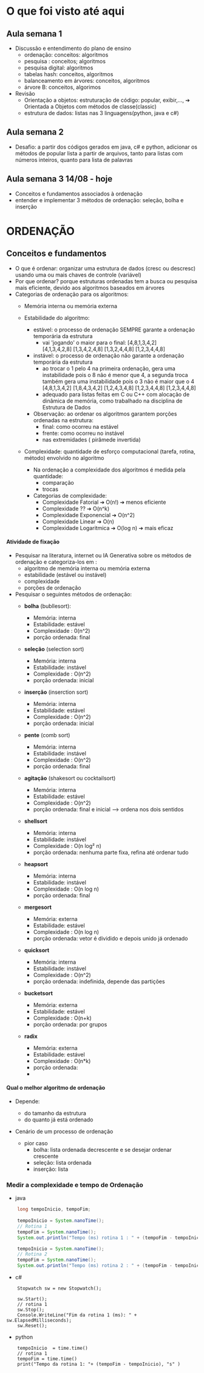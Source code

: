 # O que foi visto até aqui 
## Aula semana 1
- Discussão e entendimento do plano de ensino
    - ordenação: conceitos: algoritmos
    - pesquisa : conceitos; algoritmos
    - pesquisa digital: algoritmos
    - tabelas hash: conceitos, algoritmos
    - balanceamento em árvores: conceitos, algoritmos
    - árvore B: conceitos, algorimos
- Revisão
    - Orientação a objetos: estruturação de código: popular, exibir,..., ➔ Orientada a Objetos com métodos de classe(classic)
    - estrutura de dados: listas nas 3 linguagens(python, java e c#)

## Aula semana 2 
- Desafio: a partir dos códigos gerados em java, c# e python, adicionar os métodos de popular lista a partir de arquivos, tanto para listas com números inteiros, quanto para lista de palavras

## Aula semana 3 14/08 - hoje 
- Conceitos e fundamentos associados à ordenação
- entender e implementar 3 métodos de ordenação: seleção, bolha e inserção
# ORDENAÇÃO
## Conceitos e fundamentos
- O que é ordenar: organizar uma estrutura de dados (cresc ou descresc) usando uma ou mais chaves de controle (variável)
- Por que ordenar? porque estruturas ordenadas tem a busca ou pesquisa mais eficiente, devido aos algoritmos baseados em árvores
- Categorias de ordenação para os algoritmos:
    - Memória interna ou memória externa

    - Estabilidade do algoritmo:
        - estável: o processo de ordenação SEMPRE garante a ordenação temporária da estrutura
            * vai 'jogando' o maior para o final: 
                [4,8,1,3,4,2]  
                [4,1,3,4,2,8] 
                [1,3,4,2,4,8] 
                [1,3,2,4,4,8] 
                [1,2,3,4,4,8]      
        - instável: o processo de ordenação não garante a ordenação temporária da estrutura
            * ao trocar o 1 pelo 4 na primeira ordenação, gera uma instabilidade pois o 8 não é menor que 4, a segunda troca também gera uma instabilidade pois o 3 não é maior que o 4
                [4,8,1,3,4,2] 
                [1,8,4,3,4,2] 
                [1,2,4,3,4,8] 
                [1,2,3,4,4,8] 
                [1,2,3,4,4,8]      
            - adequado para listas feitas em C ou C++ com alocação de dinâmica de memória, como trabalhado na disciplina de Estrutura de Dados
        - Observação: ao ordenar os algoritmos garantem porções ordenadas na estrutura:
            - final: como ocorreu na estável
            - frente: como ocorreu no instável
            - nas extremidades ( pirâmede invertida)
    
    - Complexidade: quantidade de esforço computacional (tarefa, rotina, método) envolvido no algoritmo
        - Na ordenação a complexidade dos algoritmos é medida pela quantidade:
            - comparação
            - trocas
        - Categorias de complexidade:
            - Complexidade Fatorial     ➔ O(n!)     ➔ menos eficiente
            - Complexidade ??           ➔ O(n^k)
            - Complexidade Exponencial  ➔ O(n^2)
            - Complexidade Linear       ➔ O(n)
            - Complexidade Logaritmica  ➔ O(log n)  ➔ mais eficaz
#### Atividade de fixação
- Pesquisar na literatura, internet ou IA Generativa sobre os métodos de ordenação e categoriza-los em :
    - algoritmo de memória interna ou memória externa 
    - estabilidade (estável ou instável)
    - complexidade
    - porções de ordenação
- Pesquisar o seguintes métodos de ordenação:
    - **bolha** (bubllesort):
        - Memória: interna
        - Estabilidade: estável
        - Complexidade : 0(n^2)
        - porção ordenada: final

    - **seleção** (selection sort)
        - Memória: interna
        - Estabilidade: instável
        - Complexidade : O(n^2)
        - porção ordenada: inicial

    - **inserção** (inserction sort)
        - Memória: interna
        - Estabilidade: estável
        - Complexidade : O(n^2)
        - porção ordenada: inicial

    - **pente** (comb sort)
        - Memória: interna
        - Estabilidade: instável
        - Complexidade : O(n^2)
        - porção ordenada: final

    - **agitação** (shakesort ou cocktailsort)
        - Memória: interna
        - Estabilidade: estável
        - Complexidade : O(n^2)
        - porção ordenada: final e inicial --> ordena nos dois sentidos

    - **shellsort** 
        - Memória: interna
        - Estabilidade: instável
        - Complexidade : O(n log² n)
        - porção ordenada: nenhuma parte fixa, refina até ordenar tudo

    - **heapsort**
        - Memória: interna
        - Estabilidade: instável
        - Complexidade : O(n log n)
        - porção ordenada: final

    - **mergesort**
        - Memória: externa
        - Estabilidade: estável
        - Complexidade : O(n log n)
        - porção ordenada: vetor é dividido e depois unido já ordenado

    - **quicksort**
        - Memória: interna
        - Estabilidade: instável
        - Complexidade : O(n^2)
        - porção ordenada: indefinida, depende das partições

    - **bucketsort**
        - Memória: externa
        - Estabilidade: estável
        - Complexidade : O(n+k)
        - porção ordenada: por grupos

    - **radix**
        - Memória: externa
        - Estabilidade: estável
        - Complexidade : O(n*k)
        - porção ordenada:
        - 
#### Qual o melhor algoritmo de ordenação
- Depende:
    - do tamanho da estrutura
    - do quanto já está ordenado
 
- Cenário de um processo de ordenação
    - pior caso
        - bolha: lista ordenada decrescente e se desejar ordenar crescente
        - seleção: lista ordenada
        - inserção: lista 
### Medir a complexidade e tempo de Ordenação
- java
```.java
    long tempoInicio, tempoFim;
    
    tempoInicio = System.nanoTime();
    // Rotina 1 
    tempoFim = System.nanoTime();
    System.out.println("Tempo (ms) rotina 1 : " + (tempoFim - tempoInicio)/1000000);

    tempoInicio = System.nanoTime();
    // Rotina 2
    tempoFim = System.nanoTime();
    System.out.println("Tempo (ms) rotina 2 : " + (tempoFim - tempoInicio)/1000000); = 

```
- c#

```
    Stopwatch sw = new Stopwatch();

    sw.Start();
    // rotina 1
    sw.Stop();
    Console.WriteLine("Fim da rotina 1 (ms): " + sw.ElapsedMilliseconds);
    sw.Reset();

```
- python
```.python
    tempoInicio  = time.time()
    // rotina 1 
    tempoFim = time.time()
    print("Tempo da rotina 1: "+ (tempoFim - tempoInicio), "s" )

```
